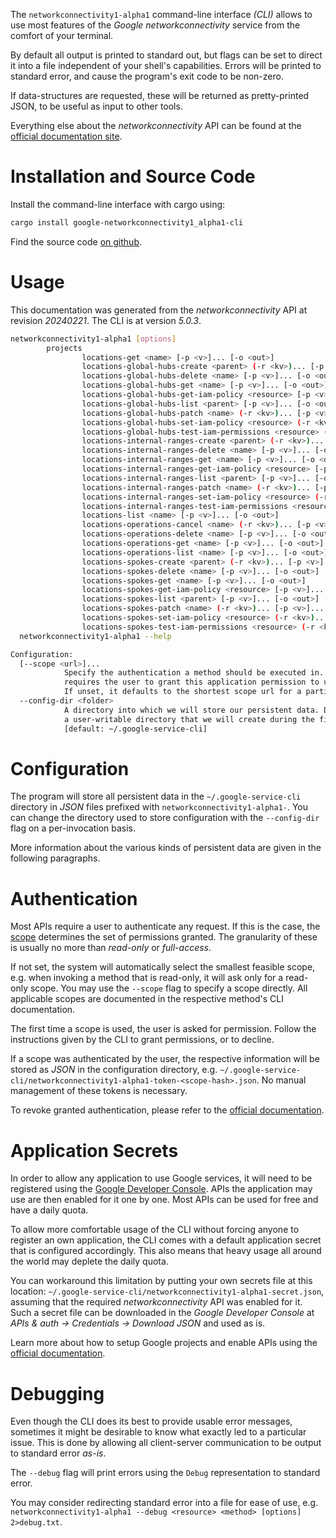 <!---
DO NOT EDIT !
This file was generated automatically from 'src/generator/templates/cli/README.md.mako'
DO NOT EDIT !
-->
The `networkconnectivity1-alpha1` command-line interface *(CLI)* allows to use most features of the *Google networkconnectivity* service from the comfort of your terminal.

By default all output is printed to standard out, but flags can be set to direct it into a file independent of your shell's
capabilities. Errors will be printed to standard error, and cause the program's exit code to be non-zero.

If data-structures are requested, these will be returned as pretty-printed JSON, to be useful as input to other tools.

Everything else about the *networkconnectivity* API can be found at the
[official documentation site](https://cloud.google.com/network-connectivity/docs/reference/networkconnectivity/rest).

# Installation and Source Code

Install the command-line interface with cargo using:

```bash
cargo install google-networkconnectivity1_alpha1-cli
```

Find the source code [on github](https://github.com/Byron/google-apis-rs/tree/main/gen/networkconnectivity1_alpha1-cli).

# Usage

This documentation was generated from the *networkconnectivity* API at revision *20240221*. The CLI is at version *5.0.3*.

```bash
networkconnectivity1-alpha1 [options]
        projects
                locations-get <name> [-p <v>]... [-o <out>]
                locations-global-hubs-create <parent> (-r <kv>)... [-p <v>]... [-o <out>]
                locations-global-hubs-delete <name> [-p <v>]... [-o <out>]
                locations-global-hubs-get <name> [-p <v>]... [-o <out>]
                locations-global-hubs-get-iam-policy <resource> [-p <v>]... [-o <out>]
                locations-global-hubs-list <parent> [-p <v>]... [-o <out>]
                locations-global-hubs-patch <name> (-r <kv>)... [-p <v>]... [-o <out>]
                locations-global-hubs-set-iam-policy <resource> (-r <kv>)... [-p <v>]... [-o <out>]
                locations-global-hubs-test-iam-permissions <resource> (-r <kv>)... [-p <v>]... [-o <out>]
                locations-internal-ranges-create <parent> (-r <kv>)... [-p <v>]... [-o <out>]
                locations-internal-ranges-delete <name> [-p <v>]... [-o <out>]
                locations-internal-ranges-get <name> [-p <v>]... [-o <out>]
                locations-internal-ranges-get-iam-policy <resource> [-p <v>]... [-o <out>]
                locations-internal-ranges-list <parent> [-p <v>]... [-o <out>]
                locations-internal-ranges-patch <name> (-r <kv>)... [-p <v>]... [-o <out>]
                locations-internal-ranges-set-iam-policy <resource> (-r <kv>)... [-p <v>]... [-o <out>]
                locations-internal-ranges-test-iam-permissions <resource> (-r <kv>)... [-p <v>]... [-o <out>]
                locations-list <name> [-p <v>]... [-o <out>]
                locations-operations-cancel <name> (-r <kv>)... [-p <v>]... [-o <out>]
                locations-operations-delete <name> [-p <v>]... [-o <out>]
                locations-operations-get <name> [-p <v>]... [-o <out>]
                locations-operations-list <name> [-p <v>]... [-o <out>]
                locations-spokes-create <parent> (-r <kv>)... [-p <v>]... [-o <out>]
                locations-spokes-delete <name> [-p <v>]... [-o <out>]
                locations-spokes-get <name> [-p <v>]... [-o <out>]
                locations-spokes-get-iam-policy <resource> [-p <v>]... [-o <out>]
                locations-spokes-list <parent> [-p <v>]... [-o <out>]
                locations-spokes-patch <name> (-r <kv>)... [-p <v>]... [-o <out>]
                locations-spokes-set-iam-policy <resource> (-r <kv>)... [-p <v>]... [-o <out>]
                locations-spokes-test-iam-permissions <resource> (-r <kv>)... [-p <v>]... [-o <out>]
  networkconnectivity1-alpha1 --help

Configuration:
  [--scope <url>]...
            Specify the authentication a method should be executed in. Each scope
            requires the user to grant this application permission to use it.
            If unset, it defaults to the shortest scope url for a particular method.
  --config-dir <folder>
            A directory into which we will store our persistent data. Defaults to
            a user-writable directory that we will create during the first invocation.
            [default: ~/.google-service-cli]

```

# Configuration

The program will store all persistent data in the `~/.google-service-cli` directory in *JSON* files prefixed with `networkconnectivity1-alpha1-`.  You can change the directory used to store configuration with the `--config-dir` flag on a per-invocation basis.

More information about the various kinds of persistent data are given in the following paragraphs.

# Authentication

Most APIs require a user to authenticate any request. If this is the case, the [scope][scopes] determines the 
set of permissions granted. The granularity of these is usually no more than *read-only* or *full-access*.

If not set, the system will automatically select the smallest feasible scope, e.g. when invoking a
method that is read-only, it will ask only for a read-only scope. 
You may use the `--scope` flag to specify a scope directly. 
All applicable scopes are documented in the respective method's CLI documentation.

The first time a scope is used, the user is asked for permission. Follow the instructions given 
by the CLI to grant permissions, or to decline.

If a scope was authenticated by the user, the respective information will be stored as *JSON* in the configuration
directory, e.g. `~/.google-service-cli/networkconnectivity1-alpha1-token-<scope-hash>.json`. No manual management of these tokens
is necessary.

To revoke granted authentication, please refer to the [official documentation][revoke-access].

# Application Secrets

In order to allow any application to use Google services, it will need to be registered using the 
[Google Developer Console][google-dev-console]. APIs the application may use are then enabled for it
one by one. Most APIs can be used for free and have a daily quota.

To allow more comfortable usage of the CLI without forcing anyone to register an own application, the CLI
comes with a default application secret that is configured accordingly. This also means that heavy usage
all around the world may deplete the daily quota.

You can workaround this limitation by putting your own secrets file at this location: 
`~/.google-service-cli/networkconnectivity1-alpha1-secret.json`, assuming that the required *networkconnectivity* API 
was enabled for it. Such a secret file can be downloaded in the *Google Developer Console* at 
*APIs & auth -> Credentials -> Download JSON* and used as is.

Learn more about how to setup Google projects and enable APIs using the [official documentation][google-project-new].


# Debugging

Even though the CLI does its best to provide usable error messages, sometimes it might be desirable to know
what exactly led to a particular issue. This is done by allowing all client-server communication to be 
output to standard error *as-is*.

The `--debug` flag will print errors using the `Debug` representation to standard error.

You may consider redirecting standard error into a file for ease of use, e.g. `networkconnectivity1-alpha1 --debug <resource> <method> [options] 2>debug.txt`.


[scopes]: https://developers.google.com/+/api/oauth#scopes
[revoke-access]: http://webapps.stackexchange.com/a/30849
[google-dev-console]: https://console.developers.google.com/
[google-project-new]: https://developers.google.com/console/help/new/
